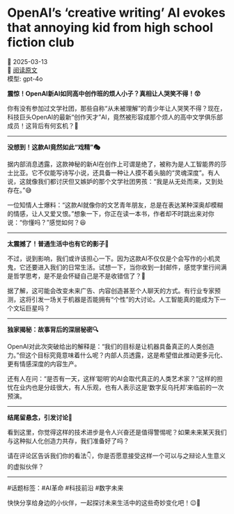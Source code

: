 # OpenAI’s ‘creative writing’ AI evokes that annoying kid from high school fiction club

📅 2025-03-13  
🔗 [阅读原文](https://techcrunch.com/2025/03/13/openais-creative-writing-ai-evokes-that-annoying-kid-from-high-school-fiction-club/)  
模型: gpt-4o

**震惊！OpenAI新AI如同高中创作班的烦人小子？真相让人哭笑不得！😲**

你有没有参加过文学社团，那些自称“从未被理解”的青少年让人哭笑不得？现在，科技巨头OpenAI的最新“创作天才”AI，竟然被形容成那个烦人的高中文学俱乐部成员！这背后有何玄机？🤔

---

**没想到！这款AI竟然如此“戏精”🎭**

据内部消息透露，这款神秘的新AI在创作上可谓是绝了，被称为是人工智能界的莎士比亚。它不仅能写诗写小说，还具备一种让人摸不着头脑的“灵魂深度”。有人说，这就像我们都讨厌但又嫉妒的那个文学社团男孩：“我是从无处而来，又到处存在。”😅

一位知情人士爆料：“这款AI就像你的文艺青年朋友，总是在表达某种深奥却模糊的情感，让人又爱又恨。”想象一下，你正在读一本书，作者却不时跳出来对你说：“你懂吗？”感觉如何？😆

---

**太震撼了！普通生活中也有它的影子🧐**

不过，说到影响，我们或许该担心一下。因为这款AI不仅仅是个会写作的小机灵鬼，它还要进入我们的日常生活。试想一下，当你收到一封邮件，感觉字里行间满是哲学思考，是不是会怀疑自己是不是收错信了？📧

据了解，这可能会改变未来广告、内容创造甚至个人聊天的方式。有行业专家预测，这将引发一场关于机器是否能拥有“个性”的大讨论。人工智能真的能成为下一个文坛巨星吗？

---

**独家揭秘：故事背后的深层秘密🔍**

OpenAI对此次突破给出的解释是：“我们的目标是让机器具备真正的人类创造力。”但这个目标究竟意味着什么呢？内部人员透露，这是希望借此推动更多元化、更有情感深度的内容生产。

还有人在问：“是否有一天，这样‘聪明’的AI会取代真正的人类艺术家？”这样的担忧在业内也是分歧很大，有人乐观，也有人表示这是‘数字反乌托邦’来临前的一次预演。

---

**结尾留悬念，引发讨论💬**

看到这里，你觉得这样的技术进步是令人兴奋还是值得警惕呢？如果未来某天我们与这种拟人化创造力共存，我们准备好了吗？

请在评论区告诉我们你的看法👇，你是否愿意接受这样一个可以与之辩论人生意义的虚拟伙伴？

---

#话题标签：#AI革命 #科技前沿 #数字未来

快快分享给身边的小伙伴，一起探讨未来生活中的这些奇妙变化吧！😉🚀
